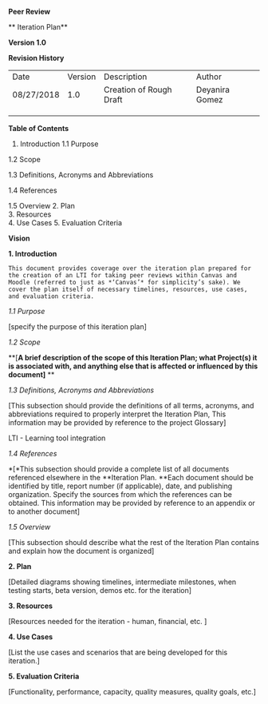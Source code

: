 **Peer Review**

** Iteration Plan**

**Version 1.0**

**Revision History**

<table>
  <tr>
    <td>Date</td>
    <td>Version</td>
    <td>Description</td>
    <td>Author</td>
  </tr>
  <tr>
    <td>08/27/2018</td>
    <td>1.0</td>
    <td>Creation of Rough Draft</td>
    <td>Deyanira Gomez</td>
  </tr>
  <tr>
    <td></td>
    <td></td>
    <td></td>
    <td></td>
  </tr>
  <tr>
    <td></td>
    <td></td>
    <td></td>
    <td></td>
  </tr>
  <tr>
    <td></td>
    <td></td>
    <td></td>
    <td></td>
  </tr>
</table>


 

**Table of Contents**

1. Introduction	1.1 Purpose

1.2 Scope

1.3 Definitions, Acronyms and Abbreviations

1.4 References

1.5 Overview2. Plan 	3. Resources	4. Use Cases5. Evaluation Criteria

**Vision**

**1. Introduction**

	This document provides coverage over the iteration plan prepared for the creation of an LTI for taking peer reviews within Canvas and Moodle (referred to just as *‘Canvas’* for simplicity’s sake). We cover the plan itself of necessary timelines, resources, use cases, and evaluation criteria.

*1.1 Purpose*

[specify the purpose of this iteration plan]

	*1.2 Scope*

**[**A brief description of the scope of this Iteration Plan; what Project(s) it is associated with, and anything else that is affected or influenced by this document]****

*1.3 Definitions, Acronyms and Abbreviations*

[This subsection should provide the definitions of all terms, acronyms, and abbreviations required to properly interpret the Iteration Plan, This information may be provided by reference to the project Glossary]

LTI - Learning tool integration 

*1.4 References*

*[*This subsection should provide a complete list of all documents referenced elsewhere in the **Iteration Plan. **Each document should be identified by title, report number (if applicable), date, and publishing organization. Specify the sources from which the references can be obtained. This information may be provided by reference to an appendix or to another document]

*1.5 Overview*

[This subsection should describe what the rest of the Iteration Plan contains and explain how the document is organized]

**2. Plan**

[Detailed diagrams showing timelines, intermediate milestones, when testing starts, beta version, demos etc. for the iteration]

**3. Resources**

[Resources needed for the iteration - human, financial, etc. ]

**4. Use Cases**

[List the use cases and scenarios that are being developed for this iteration.]

**5. Evaluation Criteria**

[Functionality, performance, capacity, quality measures, quality goals, etc.]

